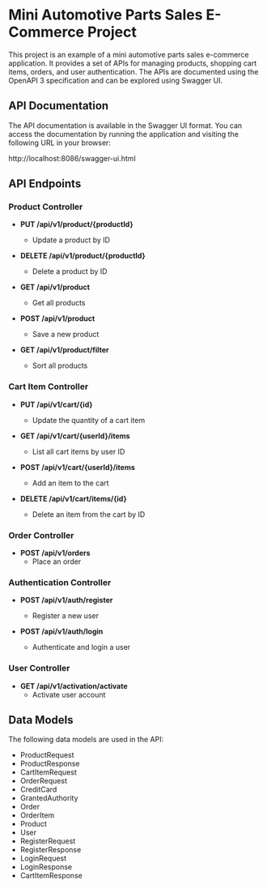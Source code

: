 # Mini Automotive Parts Sales E-Commerce Project

This project is an example of a mini automotive parts sales e-commerce application. It provides a set of APIs for managing products, shopping cart items, orders, and user authentication. The APIs are documented using the OpenAPI 3 specification and can be explored using Swagger UI.

## API Documentation

The API documentation is available in the Swagger UI format. You can access the documentation by running the application and visiting the following URL in your browser:

http://localhost:8086/swagger-ui.html


## API Endpoints

### Product Controller

- **PUT /api/v1/product/{productId}**
    - Update a product by ID

- **DELETE /api/v1/product/{productId}**
    - Delete a product by ID

- **GET /api/v1/product**
    - Get all products

- **POST /api/v1/product**
    - Save a new product

- **GET /api/v1/product/filter**
    - Sort all products

### Cart Item Controller

- **PUT /api/v1/cart/{id}**
    - Update the quantity of a cart item

- **GET /api/v1/cart/{userId}/items**
    - List all cart items by user ID

- **POST /api/v1/cart/{userId}/items**
    - Add an item to the cart

- **DELETE /api/v1/cart/items/{id}**
    - Delete an item from the cart by ID

### Order Controller

- **POST /api/v1/orders**
    - Place an order

### Authentication Controller

- **POST /api/v1/auth/register**
    - Register a new user

- **POST /api/v1/auth/login**
    - Authenticate and login a user

### User Controller

- **GET /api/v1/activation/activate**
    - Activate user account

## Data Models

The following data models are used in the API:

- ProductRequest
- ProductResponse
- CartItemRequest
- OrderRequest
- CreditCard
- GrantedAuthority
- Order
- OrderItem
- Product
- User
- RegisterRequest
- RegisterResponse
- LoginRequest
- LoginResponse
- CartItemResponse


